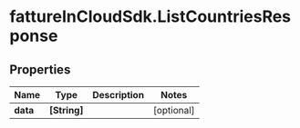 # fattureInCloudSdk.ListCountriesResponse

## Properties

Name | Type | Description | Notes
------------ | ------------- | ------------- | -------------
**data** | **[String]** |  | [optional] 


